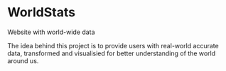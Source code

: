 # WorldStats
Website with world-wide data

The idea behind this project is to provide users with real-world accurate data, transformed and visualisied for better understanding of the world around us.

